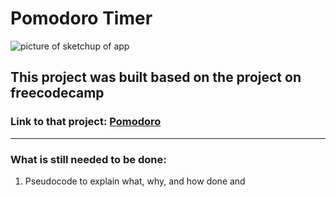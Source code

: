 ﻿# Pomodoro Timer
![picture of sketchup of app](./IMG_5209.jpg)
## This project was built based on the project on freecodecamp
### Link to that project: 	[Pomodoro](https://www.freecodecamp.org/learn/front-end-development-libraries/front-end-development-libraries-projects/build-a-25--5-clock)
---

### What is still needed to be done:
1. Pseudocode to explain what, why, and how  done and
